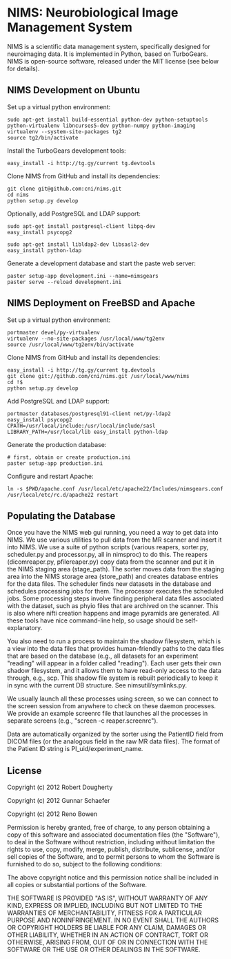 NIMS: Neurobiological Image Management System
=============================================

NIMS is a scientific data management system, specifically designed for neuroimaging data. It is implemented in Python, based on TurboGears. NIMS is open-source software, released under the MIT license (see below for details).


NIMS Development on Ubuntu
--------------------------

Set up a virtual python environment:

    sudo apt-get install build-essential python-dev python-setuptools python-virtualenv libncurses5-dev python-numpy python-imaging
    virtualenv --system-site-packages tg2
    source tg2/bin/activate

Install the TurboGears development tools:

    easy_install -i http://tg.gy/current tg.devtools

Clone NIMS from GitHub and install its dependencies:

    git clone git@github.com:cni/nims.git
    cd nims
    python setup.py develop

Optionally, add PostgreSQL and LDAP support:

    sudo apt-get install postgresql-client libpq-dev
    easy_install psycopg2

    sudo apt-get install libldap2-dev libsasl2-dev
    easy_install python-ldap

Generate a development database and start the paste web server:

    paster setup-app development.ini --name=nimsgears
    paster serve --reload development.ini


NIMS Deployment on FreeBSD and Apache
-------------------------------------

Set up a virtual python environment:

    portmaster devel/py-virtualenv
    virtualenv --no-site-packages /usr/local/www/tg2env
    source /usr/local/www/tg2env/bin/activate

Clone NIMS from GitHub and install its dependencies:

    easy_install -i http://tg.gy/current tg.devtools
    git clone git://github.com/cni/nims.git /usr/local/www/nims
    cd !$
    python setup.py develop

Add PostgreSQL and LDAP support:

    portmaster databases/postgresql91-client net/py-ldap2
    easy_install psycopg2
    CPATH=/usr/local/include:/usr/local/include/sasl LIBRARY_PATH=/usr/local/lib easy_install python-ldap

Generate the production database:

    # first, obtain or create production.ini
    paster setup-app production.ini

Configure and restart Apache:

    ln -s $PWD/apache.conf /usr/local/etc/apache22/Includes/nimsgears.conf
    /usr/local/etc/rc.d/apache22 restart


Populating the Database
-----------------------

Once you have the NIMS web gui running, you need a way to get data into NIMS. We use various utilities to pull data from the MR scanner and insert it into NIMS. We use a suite of python scripts (various reapers, sorter.py, scheduler.py and processor.py, all in nimsproc) to do this. The reapers (dicomreaper.py, pfilereaper.py) copy data from the scanner and put it in the NIMS staging area (stage\_path). The sorter moves data from the staging area into the NIMS storage area (store\_path) and creates database entries for the data files. The scheduler finds new datasets in the database and schedules processing jobs for them. The processor executes the scheduled jobs. Some processing steps involve finding peripheral data files associated with the dataset, such as phyio files that are archived on the scanner. This is also where nifti creation happens and image pyramids are generated. All these tools have nice command-line help, so usage should be self-explanatory.

You also need to run a process to maintain the shadow filesystem, which is a view into the data files that provides human-friendly paths to the data files that are based on the database (e.g., all datasets for an experiment "reading" will appear in a folder called "reading"). Each user gets their own shadow filesystem, and it allows them to have read-only access to the data through, e.g., scp. This shadow file system is rebuilt periodically to keep it in sync with the current DB structure. See nimsutil/symlinks.py.

We usually launch all these processes using screen, so we can connect to the screen session from anywhere to check on these daemon processes. We provide an example screenrc file that launches all the processes in separate screens (e.g., "screen -c reaper.screenrc").

Data are automatically organized by the sorter using the PatientID field from DICOM files (or the analogous field in the raw MR data files). The format of the Patient ID string is PI\_uid/experiment\_name.


License
-------

Copyright (c) 2012 Robert Dougherty

Copyright (c) 2012 Gunnar Schaefer

Copyright (c) 2012 Reno Bowen

Permission is hereby granted, free of charge, to any person obtaining a copy of this software and associated documentation files (the "Software"), to deal in the Software without restriction, including without limitation the rights to use, copy, modify, merge, publish, distribute, sublicense, and/or sell copies of the Software, and to permit persons to whom the Software is furnished to do so, subject to the following conditions:

The above copyright notice and this permission notice shall be included in all copies or substantial portions of the Software.

THE SOFTWARE IS PROVIDED "AS IS", WITHOUT WARRANTY OF ANY KIND, EXPRESS OR IMPLIED, INCLUDING BUT NOT LIMITED TO THE WARRANTIES OF MERCHANTABILITY, FITNESS FOR A PARTICULAR PURPOSE AND NONINFRINGEMENT. IN NO EVENT SHALL THE AUTHORS OR COPYRIGHT HOLDERS BE LIABLE FOR ANY CLAIM, DAMAGES OR OTHER LIABILITY, WHETHER IN AN ACTION OF CONTRACT, TORT OR OTHERWISE, ARISING FROM, OUT OF OR IN CONNECTION WITH THE SOFTWARE OR THE USE OR OTHER DEALINGS IN THE SOFTWARE.
